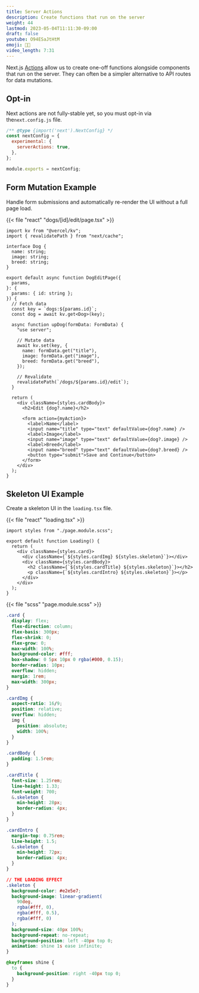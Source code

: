 ```yaml
---
title: Server Actions
description: Create functions that run on the server
weight: 44
lastmod: 2023-05-04T11:11:30-09:00
draft: false
youtube: O94ESaJtHtM
emoji: 🧑‍🚀
video_length: 7:31
---
```


Next.js [Actions](https://nextjs.org/docs/app/building-your-application/data-fetching/server-actions) allow us to create one-off functions alongside components that run on the server. They can often be a simpler alternative to API routes for data mutations.

## Opt-in

Next actions are not fully-stable yet, so you must opt-in via the`next.config.js` file.

```js
/** @type {import('next').NextConfig} */
const nextConfig = {
  experimental: {
    serverActions: true,
  },
};

module.exports = nextConfig;
```

## Form Mutation Example

Handle form submissions and automatically re-render the UI without a full page load.

{{< file "react" "dogs/[id]/edit/page.tsx" >}}

```tsx
import kv from "@vercel/kv";
import { revalidatePath } from "next/cache";

interface Dog {
  name: string;
  image: string;
  breed: string;
}

export default async function DogEditPage({
  params,
}: {
  params: { id: string };
}) {
  // Fetch data
  const key = `dogs:${params.id}`;
  const dog = await kv.get<Dog>(key);

  async function upDog(formData: FormData) {
    "use server";

    // Mutate data
    await kv.set(key, {
      name: formData.get("title"),
      image: formData.get("image"),
      breed: formData.get("breed"),
    });

    // Revalidate
    revalidatePath(`/dogs/${params.id}/edit`);
  }

  return (
    <div className={styles.cardBody}>
      <h2>Edit {dog?.name}</h2>

      <form action={myAction}>
        <label>Name</label>
        <input name="title" type="text" defaultValue={dog?.name} />
        <label>Image</label>
        <input name="image" type="text" defaultValue={dog?.image} />
        <label>Breed</label>
        <input name="breed" type="text" defaultValue={dog?.breed} />
        <button type="submit">Save and Continue</button>
      </form>
    </div>
  );
}
```

## Skeleton UI Example

Create a skeleton UI in the `loading.tsx` file.

{{< file "react" "loading.tsx" >}}

```tsx
import styles from "./page.module.scss";

export default function Loading() {
  return (
    <div className={styles.card}>
      <div className={`${styles.cardImg} ${styles.skeleton}`}></div>
      <div className={styles.cardBody}>
        <h2 className={`${styles.cardTitle} ${styles.skeleton}`}></h2>
        <p className={`${styles.cardIntro} ${styles.skeleton}`}></p>
      </div>
    </div>
  );
}
```

{{< file "scss" "page.module.scss" >}}

```css
.card {
  display: flex;
  flex-direction: column;
  flex-basis: 300px;
  flex-shrink: 0;
  flex-grow: 0;
  max-width: 100%;
  background-color: #fff;
  box-shadow: 0 5px 10px 0 rgba(#000, 0.15);
  border-radius: 10px;
  overflow: hidden;
  margin: 1rem;
  max-width: 300px;
}

.cardImg {
  aspect-ratio: 16/9;
  position: relative;
  overflow: hidden;
  img {
    position: absolute;
    width: 100%;
  }
}

.cardBody {
  padding: 1.5rem;
}

.cardTitle {
  font-size: 1.25rem;
  line-height: 1.33;
  font-weight: 700;
  &.skeleton {
    min-height: 28px;
    border-radius: 4px;
  }
}

.cardIntro {
  margin-top: 0.75rem;
  line-height: 1.5;
  &.skeleton {
    min-height: 72px;
    border-radius: 4px;
  }
}

// THE LOADING EFFECT
.skeleton {
  background-color: #e2e5e7;
  background-image: linear-gradient(
    90deg,
    rgba(#fff, 0),
    rgba(#fff, 0.5),
    rgba(#fff, 0)
  );
  background-size: 40px 100%;
  background-repeat: no-repeat;
  background-position: left -40px top 0;
  animation: shine 1s ease infinite;
}

@keyframes shine {
  to {
    background-position: right -40px top 0;
  }
}
```
